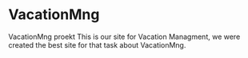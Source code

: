 # VacationMng
VacationMng proekt
This is our site for Vacation Managment, we were created the best site for that task about VacationMng.
